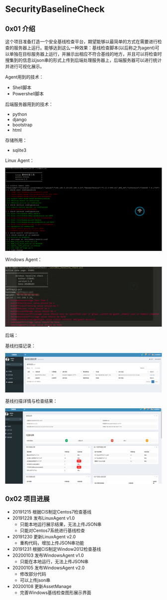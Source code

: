 # SecurityBaselineCheck

## 0x01 介绍

这个项目准备打造一个安全基线检查平台，期望能够以最简单的方式在需要进行检查的服务器上运行。能够达到这么一种效果：基线检查脚本(以后称之为agent)可以单独在目标服务器上运行，并展示出相应不符合基线的地方，并且可以将检查时搜集到的信息以json串的形式上传到后端处理服务器上，后端服务器可以进行统计并进行可视化展示。

Agent用到的技术：

- Shell脚本
- Powershell脚本

后端服务器用到的技术：

- python
- django
- bootstrap
- html

存储所用：

- sqlite3

Linux Agent：

![img](README/77766a601331a6c9ef597b778706fd9c.png-quanzi)

Windows Agent：

![1578038482637](README/1578038482637.png)

后端：

基线扫描记录：

![1578447807497](README/1578447807497.png)

基线扫描详情与检查结果：

![1578447840658](README/1578447840658.png)

## 0x02 项目进展

- 20191215 根据CIS制定Centos7检查基线
- 20191228 发布LinuxAgent v1.0
  - 只能本地运行展示结果，无法上传JSON串
  - 只能对Centos7系统进行基线检查
- 20191230 更新LinuxAgent v2.0
  - 重构代码，增加上传JSON串功能
- 20191231 根据CIS制定Window2012检查基线
- 20200103 发布WindowsAgent v1.0
  - 只能在本地运行，无法上传JSON串
- 20200105 发布WindowsAgent v2.0
  - 修改部分代码
  - 可以上传json串
- 20200108 更新AssetManage
  - 完善Windows基线检查图形展示界面

